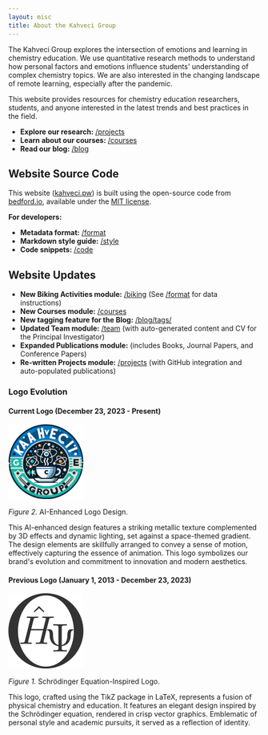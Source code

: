 ```yaml
---
layout: misc
title: About the Kahveci Group
---
```


The Kahveci Group explores the intersection of emotions and learning in chemistry education. We use quantitative research methods to understand how personal factors and emotions influence students' understanding of complex chemistry topics. We are also interested in the changing landscape of remote learning, especially after the pandemic.

This website provides resources for chemistry education researchers, students, and anyone interested in the latest trends and best practices in the field.

* **Explore our research:** [/projects](/projects)
* **Learn about our courses:** [/courses](/courses)
* **Read our blog:** [/blog](/blog)

## Website Source Code

This website ([kahveci.pw](https://kahveci.pw)) is built using the open-source code from [bedford.io](https://github.com/blab/blotter), available under the [MIT license](https://github.com/blab/blotter#license).

**For developers:**

* **Metadata format:** [/format](/format)
* **Markdown style guide:** [/style](/style)
* **Code snippets:** [/code](/code)

## Website Updates

* **New Biking Activities module:** [/biking](/biking) (See [/format](/format) for data instructions)
* **New Courses module:** [/courses](/courses)
* **New tagging feature for the Blog:** [/blog/tags/](/blog/tags/)
* **Updated Team module:** [/team](/team) (with auto-generated content and CV for the Principal Investigator)
* **Expanded Publications module:** (includes Books, Journal Papers, and Conference Papers)
* **Re-written Projects module:** [/projects](/projects) (with GitHub integration and auto-populated publications)

### Logo Evolution

#### Current Logo (December 23, 2023 - Present)

<img width="150px" class="mr-3 mb-3 rounded-circle border shadow" src="images/logo.png" alt="New logo">

_Figure 2._ AI-Enhanced Logo Design.

This AI-enhanced design features a striking metallic texture complemented by 3D effects and dynamic lighting, set against a space-themed gradient. The design elements are skillfully arranged to convey a sense of motion, effectively capturing the essence of animation. This logo symbolizes our brand's evolution and commitment to innovation and modern aesthetics.

#### Previous Logo (January 1, 2013 - December 23, 2023)

<img width="150px" class="mr-3 mb-3 rounded-circle border shadow" src="images/logoSAVE.png" alt="Old logo">

_Figure 1._ Schrödinger Equation-Inspired Logo.

This logo, crafted using the TikZ package in LaTeX, represents a fusion of physical chemistry and education. It features an elegant design inspired by the Schrödinger equation, rendered in crisp vector graphics. Emblematic of personal style and academic pursuits, it served as a reflection of identity.